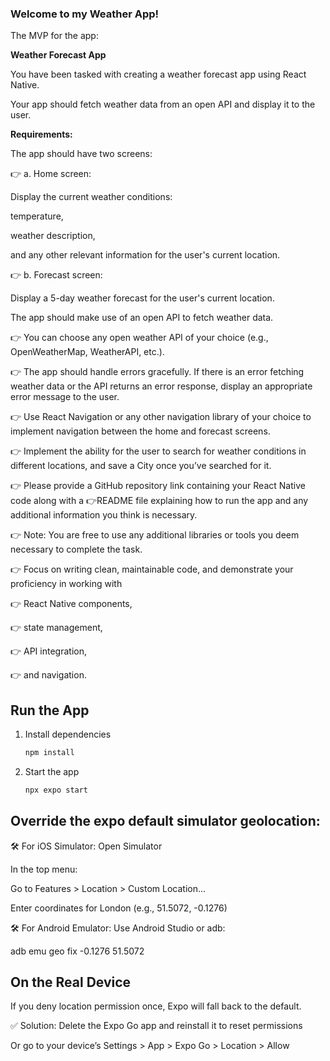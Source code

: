 ### Welcome to my Weather App!

The MVP for the app:

**Weather Forecast App**

You have been tasked with creating a weather forecast app using React Native.

Your app should fetch weather data from an open API and display it to the user.

**Requirements:**

The app should have two screens:

👉 a. Home screen:

Display the current weather conditions:

temperature,

weather description,

and any other relevant information for the user's current location.

👉 b. Forecast screen:

Display a 5-day weather forecast for the user's current location.

The app should make use of an open API to fetch weather data.

👉 You can choose any open weather API of your choice (e.g., OpenWeatherMap, WeatherAPI, etc.).

👉 The app should handle errors gracefully. If there is an error fetching weather data or the API returns an error response, display an appropriate error message to the user.

👉 Use React Navigation or any other navigation library of your choice to implement navigation between the home and forecast screens.

👉 Implement the ability for the user to search for weather conditions in different locations, and save a City once you’ve searched for it.

👉 Please provide a GitHub repository link containing your React Native code along with a 👉README file explaining how to run the app and any additional information you think is necessary.

👉 Note: You are free to use any additional libraries or tools you deem necessary to complete the task.

👉 Focus on writing clean, maintainable code, and demonstrate your proficiency in working with

👉 React Native components,

👉 state management,

👉 API integration,

👉 and navigation.

## Run the App

1. Install dependencies

   ```bash
   npm install
   ```

2. Start the app

   ```bash
   npx expo start
   ```

## Override the expo default simulator geolocation:

🛠 For iOS Simulator:
Open Simulator

In the top menu:

Go to Features > Location > Custom Location...

Enter coordinates for London (e.g., 51.5072, -0.1276)

🛠 For Android Emulator:
Use Android Studio or adb:

adb emu geo fix -0.1276 51.5072

## On the Real Device

If you deny location permission once, Expo will fall back to the default.

✅ Solution:
Delete the Expo Go app and reinstall it to reset permissions

Or go to your device’s Settings > App > Expo Go > Location > Allow
